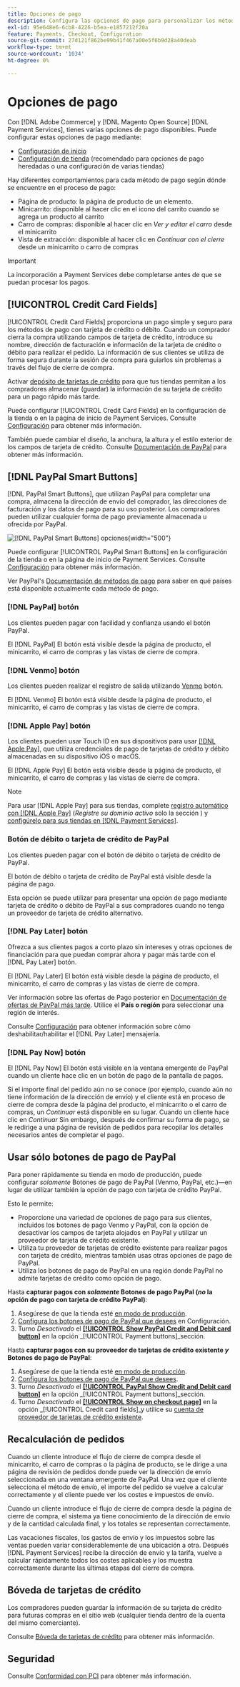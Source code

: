 ```yaml
---
title: Opciones de pago
description: Configura las opciones de pago para personalizar los métodos disponibles para los clientes de tu tienda.
exl-id: 95e648e6-6cb8-4226-b5ea-e1857212f20a
feature: Payments, Checkout, Configuration
source-git-commit: 27d121f862be99b41f467a00e5f6b9d28a40deab
workflow-type: tm+mt
source-wordcount: '1034'
ht-degree: 0%

---
```


# Opciones de pago

Con [!DNL Adobe Commerce] y [!DNL Magento Open Source] [!DNL Payment Services], tienes varias opciones de pago disponibles. Puede configurar estas opciones de pago mediante:

* [Configuración de inicio](payments-home.md)
* [Configuración de tienda](configure-admin.md) (recomendado para opciones de pago heredadas o una configuración de varias tiendas)

Hay diferentes comportamientos para cada método de pago según dónde se encuentre en el proceso de pago:

* Página de producto: la página de producto de un elemento.
* Minicarrito: disponible al hacer clic en el icono del carrito cuando se agrega un producto al carrito
* Carro de compras: disponible al hacer clic en _Ver y editar el carro_ desde el minicarrito
* Vista de extracción: disponible al hacer clic en _Continuar con el cierre_ desde un minicarrito o carro de compras

>[!IMPORTANT]
>
>La incorporación a Payment Services debe completarse antes de que se puedan procesar los pagos.

## [!UICONTROL Credit Card Fields]

[!UICONTROL Credit Card Fields] proporciona un pago simple y seguro para los métodos de pago con tarjeta de crédito o débito. Cuando un comprador cierra la compra utilizando campos de tarjeta de crédito, introduce su nombre, dirección de facturación e información de la tarjeta de crédito o débito para realizar el pedido. La información de sus clientes se utiliza de forma segura durante la sesión de compra para guiarlos sin problemas a través del flujo de cierre de compra.

Activar [depósito de tarjetas de crédito](#vaulting) para que tus tiendas permitan a los compradores almacenar (guardar) la información de su tarjeta de crédito para un pago rápido más tarde.

Puede configurar [!UICONTROL Credit Card Fields] en la configuración de la tienda o en la página de inicio de Payment Services. Consulte [Configuración](settings.md#credit-card-fields) para obtener más información.

También puede cambiar el diseño, la anchura, la altura y el estilo exterior de los campos de tarjeta de crédito. Consulte [Documentación de PayPal](https://developer.paypal.com/docs/checkout/advanced/customize/card-field-style/) para obtener más información.

## [!DNL PayPal Smart Buttons]

[!DNL PayPal Smart Buttons], que utilizan PayPal para completar una compra, almacena la dirección de envío del comprador, las direcciones de facturación y los datos de pago para su uso posterior. Los compradores pueden utilizar cualquier forma de pago previamente almacenada u ofrecida por PayPal.

![[!DNL PayPal Smart Buttons] opciones](assets/payment-buttons.png){width="500"}

Puede configurar [!UICONTROL PayPal Smart Buttons] en la configuración de la tienda o en la página de inicio de Payment Services.  Consulte [Configuración](settings.md#payment-buttons) para obtener más información.

Ver PayPal&#39;s [Documentación de métodos de pago](https://developer.paypal.com/docs/checkout/payment-methods/) para saber en qué países está disponible actualmente cada método de pago.

### [!DNL PayPal] botón

Los clientes pueden pagar con facilidad y confianza usando el botón PayPal.

El [!DNL PayPal] El botón está visible desde la página de producto, el minicarrito, el carro de compras y las vistas de cierre de compra.

### [!DNL Venmo] botón

Los clientes pueden realizar el registro de salida utilizando [Venmo](https://venmo.com/) botón.

El [!DNL Venmo] El botón está visible desde la página de producto, el minicarrito, el carro de compras y las vistas de cierre de compra.

### [!DNL Apple Pay] botón

Los clientes pueden usar Touch ID en sus dispositivos para usar [[!DNL Apple Pay]](https://www.apple.com/apple-pay/), que utiliza credenciales de pago de tarjetas de crédito y débito almacenadas en su dispositivo iOS o macOS.

El [!DNL Apple Pay] El botón está visible desde la página de producto, el minicarrito, el carro de compras y las vistas de cierre de compra.

>[!NOTE]
>
> Para usar [!DNL Apple Pay] para sus tiendas, complete [registro automático con [!DNL Apple Pay]](https://developer.paypal.com/docs/checkout/apm/apple-pay/#register-your-live-domain) (_Registre su dominio activo_ solo la sección ) y [configúrelo para sus tiendas en [!DNL Payment Services]](settings.md#payment-buttons).

### Botón de débito o tarjeta de crédito de PayPal

Los clientes pueden pagar con el botón de débito o tarjeta de crédito de PayPal.

El botón de débito o tarjeta de crédito de PayPal está visible desde la página de pago.

Esta opción se puede utilizar para presentar una opción de pago mediante tarjeta de crédito o débito de PayPal a sus compradores cuando no tenga un proveedor de tarjeta de crédito alternativo.

### [!DNL Pay Later] botón

Ofrezca a sus clientes pagos a corto plazo sin intereses y otras opciones de financiación para que puedan comprar ahora y pagar más tarde con el [!DNL Pay Later] botón.

El [!DNL Pay Later] El botón está visible desde la página de producto, el minicarrito, el carro de compras y las vistas de cierre de compra.

Ver información sobre las ofertas de Pago posterior en [Documentación de ofertas de PayPal más tarde](https://developer.paypal.com/docs/checkout/pay-later/us/). Utilice el **País o región** para seleccionar una región de interés.

Consulte [Configuración](settings.md#payment-buttons) para obtener información sobre cómo deshabilitar/habilitar el [!DNL Pay Later] mensajería.

### [!DNL Pay Now] botón

El [!DNL Pay Now] El botón está visible en la ventana emergente de PayPal cuando un cliente hace clic en un botón de pago de la pantalla de pagos.

Si el importe final del pedido aún no se conoce (por ejemplo, cuando aún no tiene información de la dirección de envío) y el cliente está en proceso de cierre de compra desde la página del producto, el minicarrito o el carro de compras, un _Continuar_ está disponible en su lugar. Cuando un cliente hace clic en _Continuar_ Sin embargo, después de confirmar su forma de pago, se le redirige a una página de revisión de pedidos para recopilar los detalles necesarios antes de completar el pago.

## Usar sólo botones de pago de PayPal

Para poner rápidamente su tienda en modo de producción, puede configurar _solamente_ Botones de pago de PayPal (Venmo, PayPal, etc.)—en lugar de utilizar también la opción de pago con tarjeta de crédito PayPal.

Esto le permite:

* Proporcione una variedad de opciones de pago para sus clientes, incluidos los botones de pago Venmo y PayPal, con la opción de desactivar los campos de tarjeta alojados en PayPal y utilizar un proveedor de tarjeta de crédito existente.
* Utiliza tu proveedor de tarjetas de crédito existente para realizar pagos con tarjeta de crédito, mientras también usas otras opciones de pago de PayPal.
* Utiliza los botones de pago de PayPal en una región donde PayPal no admite tarjetas de crédito como opción de pago.

Hasta **capturar pagos con _solamente_ Botones de pago PayPal (_no_ la opción de pago con tarjeta de crédito PayPal)**:

1. Asegúrese de que la tienda esté [en modo de producción](settings.md#enable-payment-services).
1. [Configura los botones de pago de PayPal que desees](settings.md#payment-buttons) en Configuración.
1. Turno _Desactivado_ el **[[!UICONTROL Show PayPal Credit and Debit card button]](settings.md#payment-buttons)** en la opción _[!UICONTROL Payment buttons]_sección.

Hasta **capturar pagos con su proveedor de tarjetas de crédito existente _y_ Botones de pago de PayPal**:

1. Asegúrese de que la tienda esté [en modo de producción](settings.md#enable-payment-services).
1. [Configura los botones de pago de PayPal que desees](settings.md#payment-buttons).
1. Turno _Desactivado_ el **[[!UICONTROL PayPal Show Credit and Debit card button]](settings.md#payment-buttons)** en la opción _[!UICONTROL Payment buttons]_sección.
1. Turno _Desactivado_ el **[[!UICONTROL Show on checkout page]](settings.md#credit-card-fields)** en la opción _[!UICONTROL Credit card fields]_y utilice su [cuenta de proveedor de tarjetas de crédito existente](https://experienceleague.adobe.com/docs/commerce-admin/stores-sales/payments/payments.html#payments).

## Recalculación de pedidos

Cuando un cliente introduce el flujo de cierre de compra desde el minicarrito, el carro de compras o la página de producto, se le dirige a una página de revisión de pedidos donde puede ver la dirección de envío seleccionada en una ventana emergente de PayPal. Una vez que el cliente selecciona el método de envío, el importe del pedido se vuelve a calcular correctamente y el cliente puede ver los costes e impuestos de envío.

Cuando un cliente introduce el flujo de cierre de compra desde la página de cierre de compra, el sistema ya tiene conocimiento de la dirección de envío y de la cantidad calculada final, y los totales se representan correctamente.

Las vacaciones fiscales, los gastos de envío y los impuestos sobre las ventas pueden variar considerablemente de una ubicación a otra. Después [!DNL Payment Services] recibe la dirección de envío y la tarifa, vuelve a calcular rápidamente todos los costes aplicables y los muestra correctamente durante las últimas etapas del cierre de compra.

## Bóveda de tarjetas de crédito

Los compradores pueden guardar la información de su tarjeta de crédito para futuras compras en el sitio web (cualquier tienda dentro de la cuenta del mismo comerciante).

Consulte [Bóveda de tarjetas de crédito](vaulting.md) para obtener más información.

## Seguridad

Consulte [Conformidad con PCI](security.md#pci-compliance) para obtener más información.
